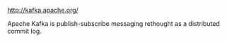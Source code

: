 http://kafka.apache.org/

Apache Kafka is publish-subscribe messaging rethought as a distributed commit log.

